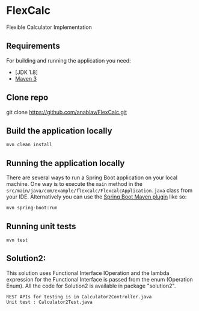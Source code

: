 # FlexCalc
Flexible Calculator Implementation

## Requirements

For building and running the application you need:

- [JDK 1.8]
- [Maven 3](https://maven.apache.org)

## Clone repo
git clone https://github.com/anablav/FlexCalc.git

## Build the application locally
```shell
mvn clean install
```

## Running the application locally
There are several ways to run a Spring Boot application on your local machine. One way is to execute the `main` method in the `src/main/java/com/example/flexcalc/FlexcalcApplication.java` class from your IDE.
Alternatively you can use the [Spring Boot Maven plugin](https://docs.spring.io/spring-boot/docs/current/reference/html/build-tool-plugins-maven-plugin.html) like so:

```shell
mvn spring-boot:run
```

## Running unit tests
```shell
mvn test
```

## Solution2:
This solution uses Functional Interface IOperation and the lambda expression for the Functional Interface is passed 
from the enum (Operation Enum). All the code for Solution2 is available in package "solution2".

```shell
REST APIs for testing is in Calculator2Controller.java
Unit test : Calculator2Test.java
```

